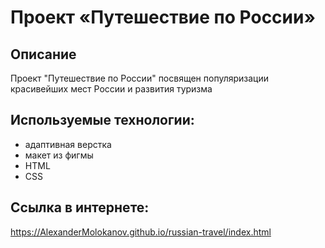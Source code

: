 # Проект «Путешествие по России»

## Описание
Проект "Путешествие по России" посвящен популяризации красивейших мест России и развития туризма 

## Используемые технологии:
- адаптивная верстка 
- макет из фигмы
- HTML
- CSS

## Ссылка в интернете:
https://AlexanderMolokanov.github.io/russian-travel/index.html

